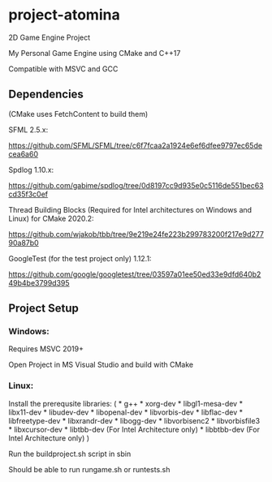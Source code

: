 # project-atomina
2D Game Engine Project

My Personal Game Engine using CMake and C++17

Compatible with MSVC and GCC

## Dependencies
(CMake uses FetchContent to build them)

SFML 2.5.x:

https://github.com/SFML/SFML/tree/c6f7fcaa2a1924e6ef6dfee9797ec65decea6a60

Spdlog 1.10.x:

https://github.com/gabime/spdlog/tree/0d8197cc9d935e0c5116de551bec63cd35f3c0ef

Thread Building Blocks (Required for Intel architectures on Windows and Linux) for CMake 2020.2:

https://github.com/wjakob/tbb/tree/9e219e24fe223b299783200f217e9d27790a87b0

GoogleTest (for the test project only) 1.12.1:

https://github.com/google/googletest/tree/03597a01ee50ed33e9dfd640b249b4be3799d395


## Project Setup

### Windows:

Requires MSVC 2019+

Open Project in MS Visual Studio and build with CMake

### Linux: 

Install the prerequsite libraries:
(
	*  g++ 
	*  xorg-dev 
	*  libgl1-mesa-dev 
	*  libx11-dev 
	*  libudev-dev 
	*  libopenal-dev 
	*  libvorbis-dev 
	*  libflac-dev 
	*  libfreetype-dev 
	*  libxrandr-dev 
	*  libogg-dev 
	*  libvorbisenc2 
	*  libvorbisfile3 
	*  libxcursor-dev 
	*  libtbb-dev (For Intel Architecture only)
	*  libbtbb-dev (For Intel Architecture only)
)

Run the buildproject.sh script in sbin

Should be able to run rungame.sh or runtests.sh

